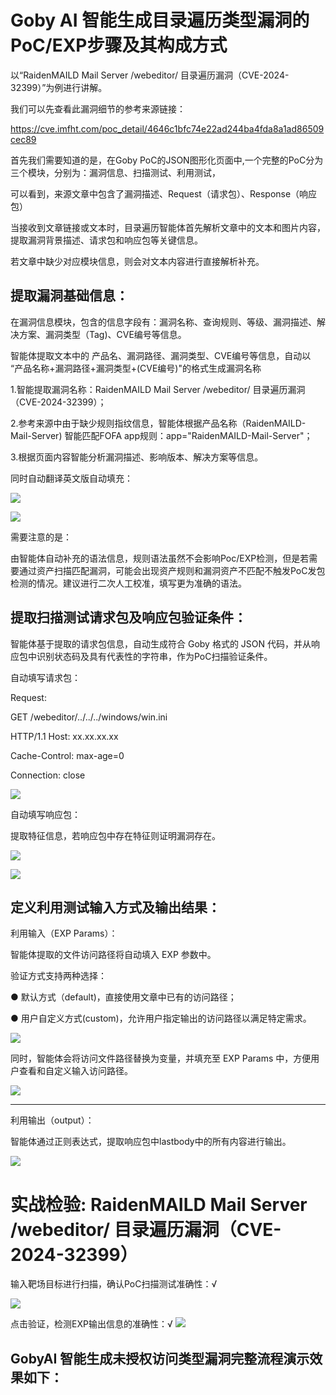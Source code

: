 # Goby AI 智能生成目录遍历类型漏洞的PoC/EXP步骤及其构成方式

以“RaidenMAILD Mail Server /webeditor/ 目录遍历漏洞（CVE-2024-32399）”为例进行讲解。

我们可以先查看此漏洞细节的参考来源链接：

https://cve.imfht.com/poc_detail/4646c1bfc74e22ad244ba4fda8a1ad86509cec89

首先我们需要知道的是，在Goby PoC的JSON图形化页面中,一个完整的PoC分为三个模块，分别为：漏洞信息、扫描测试、利用测试，

可以看到，来源文章中包含了漏洞描述、Request（请求包）、Response（响应包）

当接收到文章链接或文本时，目录遍历智能体首先解析文章中的文本和图片内容，提取漏洞背景描述、请求包和响应包等关键信息。

若文章中缺少对应模块信息，则会对文本内容进行直接解析补充。

## 提取漏洞基础信息：

在漏洞信息模块，包含的信息字段有：漏洞名称、查询规则、等级、漏洞描述、解决方案、漏洞类型（Tag)、CVE编号等信息。

智能体提取文本中的 产品名、漏洞路径、漏洞类型、CVE编号等信息，自动以 “产品名称+漏洞路径+漏洞类型+(CVE编号)"的格式生成漏洞名称

1.智能提取漏洞名称：RaidenMAILD Mail Server /webeditor/ 目录遍历漏洞（CVE-2024-32399）；

2.参考来源中由于缺少规则指纹信息，智能体根据产品名称（RaidenMAILD-Mail-Server) 智能匹配FOFA app规则：app="RaidenMAILD-Mail-Server"；

3.根据页面内容智能分析漏洞描述、影响版本、解决方案等信息。

同时自动翻译英文版自动填充：

![](https://s3.bmp.ovh/imgs/2024/12/18/e653f74eb456bec8.png)

![](https://s3.bmp.ovh/imgs/2024/12/18/0452678addcea5d8.png)



需要注意的是：

由智能体自动补充的语法信息，规则语法虽然不会影响Poc/EXP检测，但是若需要通过资产扫描匹配漏洞，可能会出现资产规则和漏洞资产不匹配不触发PoC发包检测的情况。建议进行二次人工校准，填写更为准确的语法。




## 提取扫描测试请求包及响应包验证条件：

智能体基于提取的请求包信息，自动生成符合 Goby 格式的 JSON 代码，并从响应包中识别状态码及具有代表性的字符串，作为PoC扫描验证条件。

自动填写请求包：

Request: 

GET /webeditor/../../../windows/win.ini 

HTTP/1.1 Host: xx.xx.xx.xx 

Cache-Control: max-age=0 

Connection: close

![](https://s3.bmp.ovh/imgs/2024/12/18/981782c53ff1a708.png)

自动填写响应包：

提取特征信息，若响应包中存在特征则证明漏洞存在。

![](https://s3.bmp.ovh/imgs/2024/12/18/41f7734e66162695.png)

![](https://s3.bmp.ovh/imgs/2024/12/18/98cb8ef7afe5bffa.png)




## 定义利用测试输入方式及输出结果：

利用输入（EXP Params）：

智能体提取的文件访问路径将自动填入 EXP 参数中。

验证方式支持两种选择：

● 默认方式（default)，直接使用文章中已有的访问路径；

● 用户自定义方式(custom)，允许用户指定输出的访问路径以满足特定需求。

![](https://s3.bmp.ovh/imgs/2024/12/18/04fb5d7a444c3931.png)

同时，智能体会将访问文件路径替换为变量，并填充至 EXP Params 中，方便用户查看和自定义输入访问路径。

![](https://s3.bmp.ovh/imgs/2024/12/18/be115bfa30620058.png)



****

利用输出（output）：

智能体通过正则表达式，提取响应包中lastbody中的所有内容进行输出。

![](https://s3.bmp.ovh/imgs/2024/12/18/51f31ca031473ad8.png)


# 实战检验: RaidenMAILD Mail Server /webeditor/ 目录遍历漏洞（CVE-2024-32399）

输入靶场目标进行扫描，确认PoC扫描测试准确性：√

![](https://s3.bmp.ovh/imgs/2024/12/18/e696db82db04eedd.png)

点击验证，检测EXP输出信息的准确性：√
![](https://s3.bmp.ovh/imgs/2024/12/18/2a689c233744543a.png)


## GobyAI 智能生成未授权访问类型漏洞完整流程演示效果如下：



